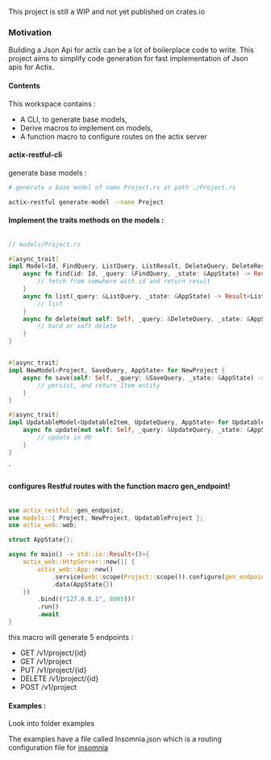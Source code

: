 This project is still a WIP and not yet published on crates.io

### Motivation

Building a Json Api for actix can be a lot of boilerplace code to write.
This project aims to simplify code generation for fast implementation of Json apis for Actix.

#### Contents

This workspace contains :

- A CLI, to generate base models,
- Derive macros to implement on models,
- A function macro to configure routes on the actix server

#### actix-restful-cli

generate base models :

``` bash
# generate a base model of name Project.rs at path ./Project.rs

actix-restful generate-model --name Project

```

#### Implement the traits methods on the models : 

``` rust

// models/Project.rs

#[async_trait]
impl Model<Id, FindQuery, ListQuery, ListResult, DeleteQuery, DeleteResult, AppState> for Project {
    async fn find(id: Id, _query: &FindQuery, _state: &AppState) -> Result<Box<Item>> {
        // fetch from somwhere with id and return result
    }
    async fn list(_query: &ListQuery, _state: &AppState) -> Result<ListResult> {
        // list
    }
    async fn delete(mut self: Self, _query: &DeleteQuery, _state: &AppState) -> Result<DeleteResult> {
        // hard or soft delete
    }
}


#[async_trait]
impl NewModel<Project, SaveQuery, AppState> for NewProject {
    async fn save(self: Self, _query: &SaveQuery, _state: &AppState) -> Result<Project> {
        // persist, and return Item entity
    }
}

#[async_trait]
impl UpdatableModel<UpdatableItem, UpdateQuery, AppState> for UpdatableProject {
    async fn update(mut self: Self, _query: &UpdateQuery, _state: &AppState) -> Result<UpdatableItem> {
        // update in db
    }
}
```

`

#### configures Restful routes with the function macro gen_endpoint!

``` rust

use actix_restful::gen_endpoint;
use models::{ Project, NewProject, UpdatableProject };
use actix_web::web;

struct AppState{};

async fn main() -> std::io::Result<()>{
    actix_web::HttpServer::new(|| {
        actix_web::App::new()
            .service(web::scope(Project::scope()).configure(gen_endpoint!(Project, NewProject, UpdatableProject)))
            .data(AppState{})
    })
        .bind(("127.0.0.1", 8085))?
        .run()
        .await
}

```

this macro will generate 5 endpoints :

- GET /v1/project/{id}
- GET /v1/project
- PUT /v1/project/{id}
- DELETE /v1/project/{id}
- POST /v1/project


#### Examples :

Look into folder examples

The examples have a file called Insomnia.json which is a routing configuration file for [insomnia](https://insomnia.rest/)
